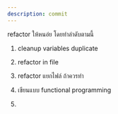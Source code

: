 ```yaml
---
description: commit
---
```


refactor ให้หนอ่ย โดยทำลำดับตามนี้
1. cleanup variables duplicate 
2. refactor in file 

3. refactor แยกไฟล์ ถ้าควรทำ
2. เขียนแบบ functional programming
3. 